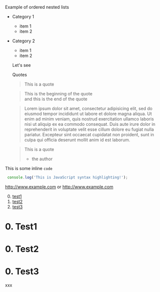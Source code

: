 Example of ordered nested lists

- Category 1
  - item 1
  * item 2
  
- Category 2
  * item 1
  - item 2
  
  Let's see
  
  Quotes
  
  > This is a quote
  
  > This is the beginning of the quote  
  > and this is the end of the quote
  
  > Lorem ipsum dolor sit amet, consectetur adipisicing elit, sed do eiusmod tempor incididunt ut labore et dolore magna aliqua. Ut enim ad minim veniam, quis nostrud exercitation ullamco laboris nisi ut aliquip ex ea commodo consequat. Duis aute irure dolor in reprehenderit in voluptate velit esse cillum dolore eu fugiat nulla pariatur. Excepteur sint occaecat cupidatat non proident, sunt in culpa qui officia deserunt mollit anim id est laborum.
  
  > This is a quote
  > - the author


This is some inline `code`

```js  
 console.log('This is JavaScript syntax highlighting!');  
 ```  
http://www.example.com or <http://www.example.com>

0. [test1](#t1)
0. [test2](#t2)
0. [test3](#t3)

# 0. <a name="t1">Test1</a>
# 0. <a name="t2">Test2</a>
# 0. <a name="t3">Test3</a>



xxx


